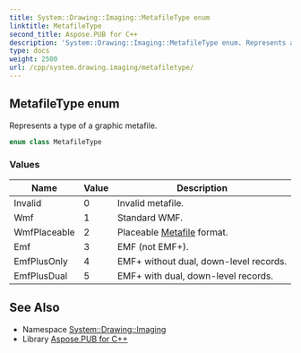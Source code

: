 ```yaml
---
title: System::Drawing::Imaging::MetafileType enum
linktitle: MetafileType
second_title: Aspose.PUB for C++
description: 'System::Drawing::Imaging::MetafileType enum. Represents a type of a graphic metafile in C++.'
type: docs
weight: 2500
url: /cpp/system.drawing.imaging/metafiletype/
---
```

## MetafileType enum


Represents a type of a graphic metafile.

```cpp
enum class MetafileType
```

### Values

| Name | Value | Description |
| --- | --- | --- |
| Invalid | 0 | Invalid metafile. |
| Wmf | 1 | Standard WMF. |
| WmfPlaceable | 2 | Placeable [Metafile](../metafile/) format. |
| Emf | 3 | EMF (not EMF+). |
| EmfPlusOnly | 4 | EMF+ without dual, down-level records. |
| EmfPlusDual | 5 | EMF+ with dual, down-level records. |

## See Also

* Namespace [System::Drawing::Imaging](../)
* Library [Aspose.PUB for C++](../../)
